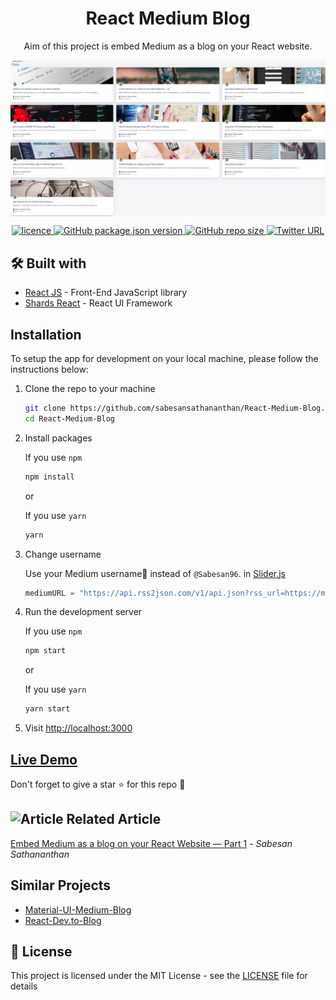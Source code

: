 <h1 align='center'>React Medium Blog</h1>

<p align="center">
Aim of this project is embed Medium as a blog on your React website.
</p>
<img alt="UI" src="./docs/Screenshot.png"  align='center'/>

<p align="center">
<a href="https://github.com/sabesansathananthan/React-Medium-Blog/blob/master/.github/LICENSE">
      <img alt="licence" src="https://img.shields.io/github/license/sabesansathananthan/React-Medium-Blog" />
    </a><a href="https://github.com/sabesansathananthan/React-Medium-Blog">
      <img alt="GitHub package.json version" src="https://img.shields.io/github/package-json/v/sabesansathananthan/React-Medium-Blog" />
    </a><a href="https://github.com/sabesansathananthan/React-Medium-Blog">
      <img alt="GitHub repo size" src="https://img.shields.io/github/repo-size/sabesansathananthan/React-Medium-Blog?color=ff69b4" />
    </a><a href="https://twitter.com/intent/tweet?text=Wow,%20I%20used%20React-medium-blog.%20That%20is%20excellent.%20Thank%20you%20@TheSabesan">
      <img alt="Twitter URL" src="https://img.shields.io/twitter/url?style=social&url=https%3A%2F%2Ftwitter.com%2FTheSabesan" />
    </a>
</p>

## 🛠️ Built with

- [React JS](https://reactjs.org/) - Front-End JavaScript library
- [Shards React](https://designrevision.com/docs/shards-react/getting-started) - React UI Framework

## Installation

To setup the app for development on your local machine, please follow the instructions below:

1. Clone the repo to your machine

   ```bash
   git clone https://github.com/sabesansathananthan/React-Medium-Blog.git
   cd React-Medium-Blog
   ```

2. Install packages

   If you use `npm`

   ```bash
   npm install
   ```

   or

   If you use `yarn`

   ```bash
   yarn
   ```

3. Change username

   Use your Medium username👤 instead of `@Sabesan96`. in [Slider.js](./src/components/Slider.js)

   ```JavaScript
   mediumURL = "https://api.rss2json.com/v1/api.json?rss_url=https://medium.com/feed/@Sabesan96";
   ```

4. Run the development server

   If you use `npm`

   ```bash
   npm start
   ```

   or

   If you use `yarn`

   ```bash
   yarn start
   ```

5. Visit <http://localhost:3000>

## [Live Demo](https://react-medium-blog.web.app/)

Don't forget to give a star :star: for this repo :slightly_smiling_face:

## <img alt='Article' height='25px' src ="https://raw.githubusercontent.com/matiassingers/awesome-readme/master/icon.png"/> Related Article

[Embed Medium as a blog on your React Website — Part 1](https://medium.com/datadriveninvestor/embedded-medium-as-a-blog-on-your-react-website-f01be289e151) - _Sabesan Sathananthan_

## Similar Projects

- [Material-UI-Medium-Blog](https://github.com/sabesansathananthan/material-ui-medium-blog)
- [React-Dev.to-Blog](https://github.com/sabesansathananthan/react-dev.to-blog)

## 📄 License

This project is licensed under the MIT License - see the [LICENSE](./.github/LICENSE) file for details
